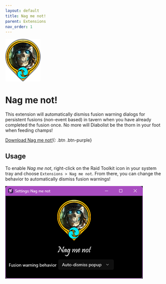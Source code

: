 ```yaml
---
layout: default
title: Nag me not!
parent: Extensions
nav_order: 1
---
```


![](./NagMeNot.png) 

# Nag me not!

This extension will automatically dismiss fusion warning dialogs for persistent fusions (non-event based) in tavern when you have already completed the fusion once. No more will Diabolist be the thorn in your foot when feeding champs!

[Download Nag me not!](/download/rtkx/NagMeNot.rtkx){: .btn .btn-purple}

## Usage

To enable *Nag me not*, right-click on the Raid Toolkit icon in your system tray and choose `Extensions > Nag me not`. From there, you can change the behavior to automatically dismiss fusion warnings!

![](./NagMeNot-Screenshot.png)